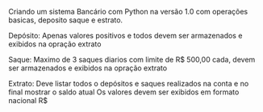 Criando um sistema Bancário com Python na versão 1.0 com operações basicas, deposito saque e estrato.

Depósito: Apenas valores positivos e todos devem ser armazenados e exibidos na opração extrato

Saque: Maximo de 3 saques diarios com limite de R$ 500,00 cada, devem ser armazenados e exibidos na opração extrato

Extrato: Deve listar todos o depósitos e saques realizados na conta e no final mostrar o saldo atual
Os valores devem ser exibidos em formato nacional R$
